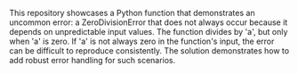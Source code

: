 This repository showcases a Python function that demonstrates an uncommon error: a ZeroDivisionError that does not always occur because it depends on unpredictable input values.  The function divides by 'a', but only when 'a' is zero.  If 'a' is not always zero in the function's input, the error can be difficult to reproduce consistently. The solution demonstrates how to add robust error handling for such scenarios.